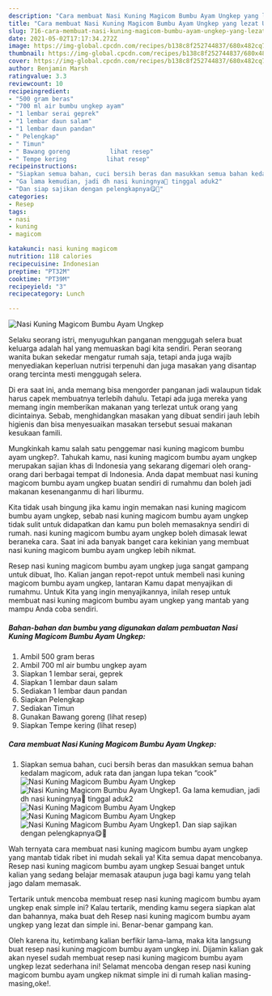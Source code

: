 ```yaml
---
description: "Cara membuat Nasi Kuning Magicom Bumbu Ayam Ungkep yang lezat Untuk Jualan"
title: "Cara membuat Nasi Kuning Magicom Bumbu Ayam Ungkep yang lezat Untuk Jualan"
slug: 716-cara-membuat-nasi-kuning-magicom-bumbu-ayam-ungkep-yang-lezat-untuk-jualan
date: 2021-05-02T17:17:34.272Z
image: https://img-global.cpcdn.com/recipes/b138c8f252744837/680x482cq70/nasi-kuning-magicom-bumbu-ayam-ungkep-foto-resep-utama.jpg
thumbnail: https://img-global.cpcdn.com/recipes/b138c8f252744837/680x482cq70/nasi-kuning-magicom-bumbu-ayam-ungkep-foto-resep-utama.jpg
cover: https://img-global.cpcdn.com/recipes/b138c8f252744837/680x482cq70/nasi-kuning-magicom-bumbu-ayam-ungkep-foto-resep-utama.jpg
author: Benjamin Marsh
ratingvalue: 3.3
reviewcount: 10
recipeingredient:
- "500 gram beras"
- "700 ml air bumbu ungkep ayam"
- "1 lembar serai geprek"
- "1 lembar daun salam"
- "1 lembar daun pandan"
- " Pelengkap"
- " Timun"
- " Bawang goreng           lihat resep"
- " Tempe kering           lihat resep"
recipeinstructions:
- "Siapkan semua bahan, cuci bersih beras dan masukkan semua bahan kedalam magicom, aduk rata dan jangan lupa tekan “cook”"
- "Ga lama kemudian, jadi dh nasi kuningnya🥰 tinggal aduk2"
- "Dan siap sajikan dengan pelengkapnya😋🙏"
categories:
- Resep
tags:
- nasi
- kuning
- magicom

katakunci: nasi kuning magicom 
nutrition: 118 calories
recipecuisine: Indonesian
preptime: "PT32M"
cooktime: "PT39M"
recipeyield: "3"
recipecategory: Lunch

---
```



![Nasi Kuning Magicom Bumbu Ayam Ungkep](https://img-global.cpcdn.com/recipes/b138c8f252744837/680x482cq70/nasi-kuning-magicom-bumbu-ayam-ungkep-foto-resep-utama.jpg)

Selaku seorang istri, menyuguhkan panganan menggugah selera buat keluarga adalah hal yang memuaskan bagi kita sendiri. Peran seorang  wanita bukan sekedar mengatur rumah saja, tetapi anda juga wajib menyediakan keperluan nutrisi terpenuhi dan juga masakan yang disantap orang tercinta mesti menggugah selera.

Di era  saat ini, anda memang bisa mengorder panganan jadi walaupun tidak harus capek membuatnya terlebih dahulu. Tetapi ada juga mereka yang memang ingin memberikan makanan yang terlezat untuk orang yang dicintainya. Sebab, menghidangkan masakan yang dibuat sendiri jauh lebih higienis dan bisa menyesuaikan masakan tersebut sesuai makanan kesukaan famili. 



Mungkinkah kamu salah satu penggemar nasi kuning magicom bumbu ayam ungkep?. Tahukah kamu, nasi kuning magicom bumbu ayam ungkep merupakan sajian khas di Indonesia yang sekarang digemari oleh orang-orang dari berbagai tempat di Indonesia. Anda dapat membuat nasi kuning magicom bumbu ayam ungkep buatan sendiri di rumahmu dan boleh jadi makanan kesenanganmu di hari liburmu.

Kita tidak usah bingung jika kamu ingin memakan nasi kuning magicom bumbu ayam ungkep, sebab nasi kuning magicom bumbu ayam ungkep tidak sulit untuk didapatkan dan kamu pun boleh memasaknya sendiri di rumah. nasi kuning magicom bumbu ayam ungkep boleh dimasak lewat beraneka cara. Saat ini ada banyak banget cara kekinian yang membuat nasi kuning magicom bumbu ayam ungkep lebih nikmat.

Resep nasi kuning magicom bumbu ayam ungkep juga sangat gampang untuk dibuat, lho. Kalian jangan repot-repot untuk membeli nasi kuning magicom bumbu ayam ungkep, lantaran Kamu dapat menyajikan di rumahmu. Untuk Kita yang ingin menyajikannya, inilah resep untuk membuat nasi kuning magicom bumbu ayam ungkep yang mantab yang mampu Anda coba sendiri.

<!--inarticleads1-->

##### Bahan-bahan dan bumbu yang digunakan dalam pembuatan Nasi Kuning Magicom Bumbu Ayam Ungkep:

1. Ambil 500 gram beras
1. Ambil 700 ml air bumbu ungkep ayam
1. Siapkan 1 lembar serai, geprek
1. Siapkan 1 lembar daun salam
1. Sediakan 1 lembar daun pandan
1. Siapkan  Pelengkap
1. Sediakan  Timun
1. Gunakan  Bawang goreng           (lihat resep)
1. Siapkan  Tempe kering           (lihat resep)




<!--inarticleads2-->

##### Cara membuat Nasi Kuning Magicom Bumbu Ayam Ungkep:

1. Siapkan semua bahan, cuci bersih beras dan masukkan semua bahan kedalam magicom, aduk rata dan jangan lupa tekan “cook”
<img src="https://img-global.cpcdn.com/steps/c9a2233694378099/160x128cq70/nasi-kuning-magicom-bumbu-ayam-ungkep-langkah-memasak-1-foto.jpg" alt="Nasi Kuning Magicom Bumbu Ayam Ungkep"><img src="https://img-global.cpcdn.com/steps/7b882e4fc65131a6/160x128cq70/nasi-kuning-magicom-bumbu-ayam-ungkep-langkah-memasak-1-foto.jpg" alt="Nasi Kuning Magicom Bumbu Ayam Ungkep">1. Ga lama kemudian, jadi dh nasi kuningnya🥰 tinggal aduk2
<img src="https://img-global.cpcdn.com/steps/650879dda6ed3559/160x128cq70/nasi-kuning-magicom-bumbu-ayam-ungkep-langkah-memasak-2-foto.jpg" alt="Nasi Kuning Magicom Bumbu Ayam Ungkep"><img src="https://img-global.cpcdn.com/steps/21a7a89496bb6e3b/160x128cq70/nasi-kuning-magicom-bumbu-ayam-ungkep-langkah-memasak-2-foto.jpg" alt="Nasi Kuning Magicom Bumbu Ayam Ungkep"><img src="https://img-global.cpcdn.com/steps/ea59916b048f2185/160x128cq70/nasi-kuning-magicom-bumbu-ayam-ungkep-langkah-memasak-2-foto.jpg" alt="Nasi Kuning Magicom Bumbu Ayam Ungkep">1. Dan siap sajikan dengan pelengkapnya😋🙏




Wah ternyata cara membuat nasi kuning magicom bumbu ayam ungkep yang mantab tidak ribet ini mudah sekali ya! Kita semua dapat mencobanya. Resep nasi kuning magicom bumbu ayam ungkep Sesuai banget untuk kalian yang sedang belajar memasak ataupun juga bagi kamu yang telah jago dalam memasak.

Tertarik untuk mencoba membuat resep nasi kuning magicom bumbu ayam ungkep enak simple ini? Kalau tertarik, mending kamu segera siapkan alat dan bahannya, maka buat deh Resep nasi kuning magicom bumbu ayam ungkep yang lezat dan simple ini. Benar-benar gampang kan. 

Oleh karena itu, ketimbang kalian berfikir lama-lama, maka kita langsung buat resep nasi kuning magicom bumbu ayam ungkep ini. Dijamin kalian gak akan nyesel sudah membuat resep nasi kuning magicom bumbu ayam ungkep lezat sederhana ini! Selamat mencoba dengan resep nasi kuning magicom bumbu ayam ungkep nikmat simple ini di rumah kalian masing-masing,oke!.

